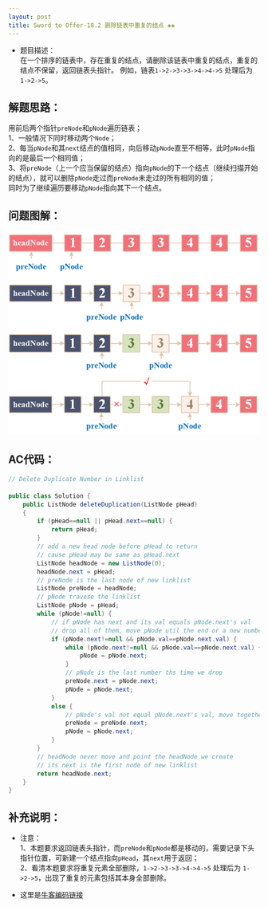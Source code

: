```yaml
---
layout: post
title: Sword to Offer-18.2 删除链表中重复的结点 ❀❀
---
```


* 题目描述：  
在一个排序的链表中，存在重复的结点，请删除该链表中重复的结点，重复的结点不保留，返回链表头指针。 例如，链表`1->2->3->3->4->4->5` 处理后为 `1->2->5`。


## 解题思路：

用前后两个指针`preNode`和`pNode`遍历链表；  
1、一般情况下同时移动两个`Node`；  
2、每当`pNode`和其`next`结点的值相同，向后移动`pNode`直至不相等，此时`pNode`指向的是最后一个相同值；  
3、将`preNode`（上一个应当保留的结点）指向`pNode`的下一个结点（继续扫描开始的结点），就可以删除`pNode`走过而`preNode`未走过的所有相同的值；  
同时为了继续遍历要移动`pNode`指向其下一个结点。   


## 问题图解：

<center>
    <img src="/assets/img/blog/sword-offer-18.2.png">
</center>

## AC代码：

```java
// Delete Duplicate Number in Linklist

public class Solution {
    public ListNode deleteDuplication(ListNode pHead)
    {
        if (pHead==null || pHead.next==null) {
            return pHead;
        }
        // add a new head node before pHead to return
        // cause pHead may be same as pHead.next
        ListNode headNode = new ListNode(0);
        headNode.next = pHead;
        // preNode is the last node of new linklist
        ListNode preNode = headNode;
        // pNode travese the linklist
        ListNode pNode = pHead;
        while (pNode!=null) {
            // if pNode has next and its val equals pNode.next's val
            // drop all of them, move pNode util the end or a new number
            if (pNode.next!=null && pNode.val==pNode.next.val) {
                while (pNode.next!=null && pNode.val==pNode.next.val) {
                    pNode = pNode.next;
                }
                // pNode is the last number ths time we drop
                preNode.next = pNode.next;
                pNode = pNode.next;
            }
            else {
                // pNode's val not equal pNode.next's val, move together
                preNode = preNode.next;
                pNode = pNode.next;
            }
        }
        // headNode never move and point the headNode we create
        // its next is the first node of new linklist
        return headNode.next;
    }
}
```

## 补充说明：

* 注意：  
1、本题要求返回链表头指针，而`preNode`和`pNode`都是移动的，需要记录下头指针位置，可新建一个结点指向`pHead`，其`next`用于返回；  
2、看清本题要求将重复元素全部删除，`1->2->3->3->4->4->5` 处理后为 `1->2->5`，出现了重复的元素包括其本身全部删除。  

* 这里是[牛客编码链接](https://www.nowcoder.com/practice/fc533c45b73a41b0b44ccba763f866ef?tpId=13&&tqId=11209&rp=1&ru=/ta/coding-interviews&qru=/ta/coding-interviews/question-ranking)